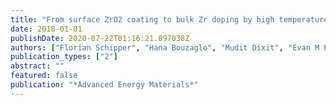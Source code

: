 ```yaml
---
title: "From surface ZrO2 coating to bulk Zr doping by high temperature annealing of nickel-rich lithiated oxides and their enhanced electrochemical performance in lithium ion batteries"
date: 2018-01-01
publishDate: 2020-07-22T01:16:21.097038Z
authors: ["Florian Schipper", "Hana Bouzaglo", "Mudit Dixit", "Evan M Erickson", "Tina Weigel", "Michael Talianker", "Judith Grinblat", "Larisa Burstein", "Michael Schmidt", "Jordan Lampert", " others"]
publication_types: ["2"]
abstract: ""
featured: false
publication: "*Advanced Energy Materials*"
---
```


